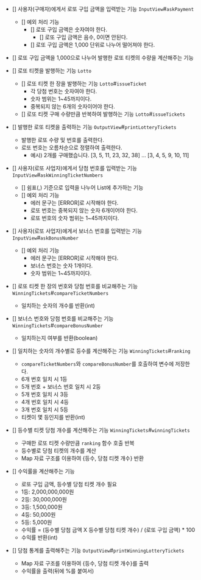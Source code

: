 


- [] 사용자(구매자)에게서 로또 구입 금액을 입력받는 기능 `InputView`#`askPayment`
  - [] 예외 처리 기능
    - [] 로또 구입 금액은 숫자여야 한다.
      - [] 로또 구입 금액은 음수, 0이면 안된다.
    - [] 로또 구입 금액은 1,000 단위로 나누어 떨어져야 한다.

- [] 로또 구입 금액을 1,000으로 나누어 발행한 로또 티켓의 수량을 계산해주는 기능

- [] 로또 티켓을 발행하는 기능 `Lotto`
  - [] 로또 티켓 한 장을 발행하는 기능 `Lotto`#`issueTicket`
    - 각 당첨 번호는 숫자여야 한다.
    - 숫자 범위는 1~45까지이다.
    - 중복되지 않는 6개의 숫자이어야 한다.
  - [] 로또 티켓 구매 수량만큼 반복하여 발행하는 기능 `Lotto`#`issueTickets`

- [] 발행한 로또 티켓을 출력하는 기능 `OutputView`#`printLotteryTickets`
  - 발행한 로또 수량 및 번호를 출력한다.
  - 로또 번호는 오름차순으로 정렬하여 출력한다.
    - 예시) 2개를 구매했습니다. [3, 5, 11, 23, 32, 38] ... [3, 4, 5, 9, 10, 11]

- [] 사용자(로또 사업자)에게서 당첨 번호를 입력받는 기능 `InputView`#`askWinningTicketNumbers`
  - [] 쉼표(,) 기준으로 입력을 나누어 List에 추가하는 기능
  - [] 예외 처리 기능
    - 에러 문구는 [ERROR]로 시작해야 한다.
    - 로또 번호는 중복되지 않는 숫자 6개이어야 한다.
    - 로또 번호의 숫자 범위는 1~45까지이다.

- [] 사용자(로또 사업자)에게서 보너스 번호를 입력받는 기능 `InputView`#`askBonusNumber`
  - [] 예외 처리 기능
    - 에러 문구는 [ERROR]로 시작해야 한다.
    - 보너스 번호는 숫자 1개이다.
    - 숫자 범위는 1~45까지이다.

- [] 로또 티켓 한 장의 번호와 당첨 번호를 비교해주는 기능 `WinningTickets`#`compareTicketNumbers`
  - 일치하는 숫자의 개수를 반환(int)

- [] 보너스 번호와 당첨 번호를 비교해주는 기능 `WinningTickets`#`compareBonusNumber`
  - 일치하는지 여부를 반환(boolean)

- [] 일치하는 숫자의 개수별로 등수를 계산해주는 기능 `WinningTickets`#`ranking`
  - `compareTicketNumbers`와 `compareBonusNumber`를 호출하여 변수에 저장한다.
  - 6개 번호 일치 시 1등
  - 5개 번호 + 보너스 번호 일치 시 2등
  - 5개 번호 일치 시 3등
  - 4개 번호 일치 시 4등
  - 3개 번호 일치 시 5등
  - 티켓이 몇 등인지를 반환(int)

- [] 등수별 티켓 당첨 개수를 계산해주는 기능 `WinningTickets`#`winningTickets`
  - 구매한 로또 티켓 수량만큼 `ranking` 함수 호출 반복
  - 등수별로 당첨 티켓의 개수를 계산
  - Map 자료 구조를 이용하여 {등수, 당첨 티켓 개수} 반환

- [] 수익률을 계산해주는 기능
  - 로또 구입 금액, 등수별 당첨 티켓 개수 필요
  - 1등: 2,000,000,000원
  - 2등: 30,000,000원
  - 3등: 1,500,000원
  - 4등: 50,000원
  - 5등: 5,000원
  - 수익률 = (등수별 당첨 금액 X 등수별 당첨 티켓 개수) / (로또 구입 금액) * 100
  - 수익률 반환(int)

- [] 당첨 통계를 출력해주는 기능 `OutputView`#`printWinningLotteryTickets`
  - Map 자료 구조를 이용하여 {등수, 당첨 티켓 개수}를 출력
  - 수익률을 출력(뒤에 %를 붙여서)


